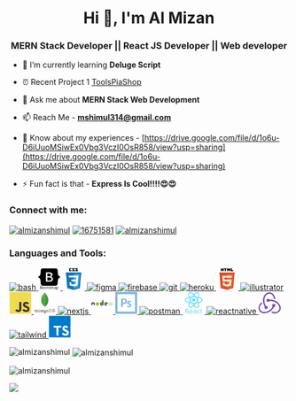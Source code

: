 <h1 align="center">Hi 👋, I'm Al Mizan</h1>
<h3 align="center">MERN Stack Developer || React JS Developer || Web developer</h3>

<!-- - 🔭 I’m currently working on [Portfolio](https://munna-portfolio-2356.netlify.app/) -->

- 🌱 I’m currently learning **Deluge Script**

- ⏰ Recent Project 1 [ToolsPiaShop](https://toolpiashop.web.app/)
<!-- - ⏰ Recent Project 2 **GroInventory**

- 👨‍💻 All of my projects are available at [https://drive.google.com/file/d/1o6u-D6iUuoMSiwEx0Vbg3VczI0OsR858/view?usp=sharing](https://drive.google.com/file/d/1o6u-D6iUuoMSiwEx0Vbg3VczI0OsR858/view?usp=sharing) -->

- 💬 Ask me about **MERN Stack Web Development**

- 📫 Reach Me - **[mshimul314@gmail.com](mailto:mshimul314@gmail.com)**

- 📄 Know about my experiences - [https://drive.google.com/file/d/1o6u-D6iUuoMSiwEx0Vbg3VczI0OsR858/view?usp=sharing](https://drive.google.com/file/d/1o6u-D6iUuoMSiwEx0Vbg3VczI0OsR858/view?usp=sharing)

- ⚡ Fun fact is that - **Express Is Cool!!!!😍😍**

<h3 align="left">Connect with me:</h3>
<p align="left">
<a href="https://www.linkedin.com/in/almizanshimul/" target="blank"><img align="center" src="https://raw.githubusercontent.com/rahuldkjain/github-profile-readme-generator/master/src/images/icons/Social/linked-in-alt.svg" alt="almizanshimul" height="30" width="40" /></a>
<a href="https://stackoverflow.com/users/14147305/almizanshimul" target="blank"><img align="center" src="https://raw.githubusercontent.com/rahuldkjain/github-profile-readme-generator/master/src/images/icons/Social/stack-overflow.svg" alt="16751581" height="30" width="40" /></a>
<a href="https://www.facebook.com/almizan1040" target="blank"><img align="center" src="https://raw.githubusercontent.com/rahuldkjain/github-profile-readme-generator/master/src/images/icons/Social/facebook.svg" alt="almizanshimul" height="30" width="40" /></a>
<!-- <a href="https://instagram.com/almizanshimul3" target="blank"><img align="center" src="https://raw.githubusercontent.com/rahuldkjain/github-profile-readme-generator/master/src/images/icons/Social/instagram.svg" alt="almizanshimul" height="30" width="40" /></a>
<a href="https://www.youtube.com/c/almizanshimul" target="blank"><img align="center" src="https://raw.githubusercontent.com/rahuldkjain/github-profile-readme-generator/master/src/images/icons/Social/youtube.svg" alt="almizanshimul" height="30" width="40" /></a>
<a href="https://www.hackerrank.com/almizanshimul" target="blank"><img align="center" src="https://raw.githubusercontent.com/rahuldkjain/github-profile-readme-generator/master/src/images/icons/Social/hackerrank.svg" alt="almizanshimul" height="30" width="40" /></a> -->
</p>

<h3 align="left">Languages and Tools:</h3>
<p align="left"> <a href="https://www.gnu.org/software/bash/" target="_blank" rel="noreferrer"> <img src="https://www.vectorlogo.zone/logos/gnu_bash/gnu_bash-icon.svg" alt="bash" width="40" height="40"/> </a> <a href="https://getbootstrap.com" target="_blank" rel="noreferrer"> <img src="https://raw.githubusercontent.com/devicons/devicon/master/icons/bootstrap/bootstrap-plain-wordmark.svg" alt="bootstrap" width="40" height="40"/> </a> <a href="https://www.w3schools.com/css/" target="_blank" rel="noreferrer"> <img src="https://raw.githubusercontent.com/devicons/devicon/master/icons/css3/css3-original-wordmark.svg" alt="css3" width="40" height="40"/> </a> <a href="https://www.figma.com/" target="_blank" rel="noreferrer"> <img src="https://www.vectorlogo.zone/logos/figma/figma-icon.svg" alt="figma" width="40" height="40"/> </a> <a href="https://firebase.google.com/" target="_blank" rel="noreferrer"> <img src="https://www.vectorlogo.zone/logos/firebase/firebase-icon.svg" alt="firebase" width="40" height="40"/> </a> <a href="https://git-scm.com/" target="_blank" rel="noreferrer"> <img src="https://www.vectorlogo.zone/logos/git-scm/git-scm-icon.svg" alt="git" width="40" height="40"/> </a> <a href="https://heroku.com" target="_blank" rel="noreferrer"> <img src="https://www.vectorlogo.zone/logos/heroku/heroku-icon.svg" alt="heroku" width="40" height="40"/> </a> <a href="https://www.w3.org/html/" target="_blank" rel="noreferrer"> <img src="https://raw.githubusercontent.com/devicons/devicon/master/icons/html5/html5-original-wordmark.svg" alt="html5" width="40" height="40"/> </a> <a href="https://www.adobe.com/in/products/illustrator.html" target="_blank" rel="noreferrer"> <img src="https://www.vectorlogo.zone/logos/adobe_illustrator/adobe_illustrator-icon.svg" alt="illustrator" width="40" height="40"/> </a> <a href="https://developer.mozilla.org/en-US/docs/Web/JavaScript" target="_blank" rel="noreferrer"> <img src="https://raw.githubusercontent.com/devicons/devicon/master/icons/javascript/javascript-original.svg" alt="javascript" width="40" height="40"/> </a> <a href="https://www.mongodb.com/" target="_blank" rel="noreferrer"> <img src="https://raw.githubusercontent.com/devicons/devicon/master/icons/mongodb/mongodb-original-wordmark.svg" alt="mongodb" width="40" height="40"/> </a> <a href="https://nextjs.org/" target="_blank" rel="noreferrer"> <img src="https://cdn.worldvectorlogo.com/logos/nextjs-2.svg" alt="nextjs" width="40" height="40"/> </a> <a href="https://nodejs.org" target="_blank" rel="noreferrer"> <img src="https://raw.githubusercontent.com/devicons/devicon/master/icons/nodejs/nodejs-original-wordmark.svg" alt="nodejs" width="40" height="40"/> </a> <a href="https://www.photoshop.com/en" target="_blank" rel="noreferrer"> <img src="https://raw.githubusercontent.com/devicons/devicon/master/icons/photoshop/photoshop-line.svg" alt="photoshop" width="40" height="40"/> </a> <a href="https://postman.com" target="_blank" rel="noreferrer"> <img src="https://www.vectorlogo.zone/logos/getpostman/getpostman-icon.svg" alt="postman" width="40" height="40"/> </a> <a href="https://reactjs.org/" target="_blank" rel="noreferrer"> <img src="https://raw.githubusercontent.com/devicons/devicon/master/icons/react/react-original-wordmark.svg" alt="react" width="40" height="40"/> </a> <a href="https://reactnative.dev/" target="_blank" rel="noreferrer"> <img src="https://reactnative.dev/img/header_logo.svg" alt="reactnative" width="40" height="40"/> </a> <a href="https://redux.js.org" target="_blank" rel="noreferrer"> <img src="https://raw.githubusercontent.com/devicons/devicon/master/icons/redux/redux-original.svg" alt="redux" width="40" height="40"/> </a> <a href="https://tailwindcss.com/" target="_blank" rel="noreferrer"> <img src="https://www.vectorlogo.zone/logos/tailwindcss/tailwindcss-icon.svg" alt="tailwind" width="40" height="40"/> </a> <a href="https://www.typescriptlang.org/" target="_blank" rel="noreferrer"> <img src="https://raw.githubusercontent.com/devicons/devicon/master/icons/typescript/typescript-original.svg" alt="typescript" width="40" height="40"/> </a> </p>

<p><img align="left" src="https://github-readme-stats.vercel.app/api/top-langs?username=almizanshimul&show_icons=true&locale=en&layout=compact" alt="almizanshimul" /></p>

<p>&nbsp;<img align="center" src="https://github-readme-stats.vercel.app/api?username=almizanshimul&show_icons=true&locale=en" alt="almizanshimul" /></p>

<p><img align="center" src="https://github-readme-streak-stats.herokuapp.com/?user=almizanshimul&" alt="almizanshimul" /></p>


[![](https://visitcount.itsvg.in/api?id=shahidul7150&icon=0&color=8)](https://visitcount.itsvg.in)
